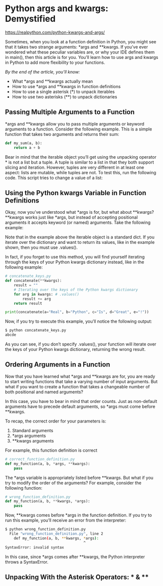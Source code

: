 # Python args and kwargs: Demystified
https://realpython.com/python-kwargs-and-args/

Sometimes, when you look at a function definition in Python, you might see that it takes two strange arguments: *args and **kwargs. If you’ve ever wondered what these peculiar variables are, or why your IDE defines them in main(), then this article is for you. You’ll learn how to use args and kwargs in Python to add more flexibility to your functions.

*By the end of the article, you’ll know:*

* What *args and **kwargs actually mean
* How to use *args and **kwargs in function definitions
* How to use a single asterisk (*) to unpack iterables
* How to use two asterisks (**) to unpack dictionaries

## Passing Multiple Arguments to a Function
*args and **kwargs allow you to pass multiple arguments or keyword arguments to a function. Consider the following example. This is a simple function that takes two arguments and returns their sum:

```python
def my_sum(a, b):
    return a + b
```

Bear in mind that the iterable object you’ll get using the unpacking operator * is not a list but a tuple. A tuple is similar to a list in that they both support slicing and iteration. However, tuples are very different in at least one aspect: lists are mutable, while tuples are not. To test this, run the following code. This script tries to change a value of a list:

## Using the Python kwargs Variable in Function Definitions
Okay, now you’ve understood what *args is for, but what about **kwargs? **kwargs works just like *args, but instead of accepting positional arguments it accepts keyword (or named) arguments. Take the following example:


Note that in the example above the iterable object is a standard dict. If you iterate over the dictionary and want to return its values, like in the example shown, then you must use .values().

In fact, if you forget to use this method, you will find yourself iterating through the keys of your Python kwargs dictionary instead, like in the following example:

```python
# concatenate_keys.py
def concatenate(**kwargs):
    result = ""
    # Iterating over the keys of the Python kwargs dictionary
    for arg in kwargs: # .values()
        result += arg
    return result

print(concatenate(a="Real", b="Python", c="Is", d="Great", e="!"))
```

Now, if you try to execute this example, you’ll notice the following output:

```bash
$ python concatenate_keys.py
abcde
```

As you can see, if you don’t specify .values(), your function will iterate over the keys of your Python kwargs dictionary, returning the wrong result.

## Ordering Arguments in a Function
Now that you have learned what *args and **kwargs are for, you are ready to start writing functions that take a varying number of input arguments. But what if you want to create a function that takes a changeable number of both positional and named arguments?

In this case, you have to bear in mind that order counts. Just as non-default arguments have to precede default arguments, so *args must come before **kwargs.

To recap, the correct order for your parameters is:

1. Standard arguments
2. *args arguments
3. **kwargs arguments

For example, this function definition is correct

```python
# correct_function_definition.py
def my_function(a, b, *args, **kwargs):
    pass
```

The *args variable is appropriately listed before **kwargs. But what if you try to modify the order of the arguments? For example, consider the following function:

```python
# wrong_function_definition.py
def my_function(a, b, **kwargs, *args):
    pass
```

Now, **kwargs comes before *args in the function definition. If you try to run this example, you’ll receive an error from the interpreter:

```bash
$ python wrong_function_definition.py
  File "wrong_function_definition.py", line 2
    def my_function(a, b, **kwargs, *args):
                                    ^
SyntaxError: invalid syntax
```

In this case, since *args comes after **kwargs, the Python interpreter throws a SyntaxError.


## Unpacking With the Asterisk Operators: * & **



